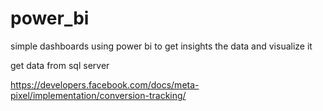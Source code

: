 # power_bi
simple dashboards using power bi to get insights the data and visualize it  

get data from sql server 


https://developers.facebook.com/docs/meta-pixel/implementation/conversion-tracking/

